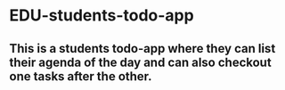 # EDU-students-todo-app
## This is a students todo-app where they can list their agenda of the day and can also checkout one tasks after the other.
